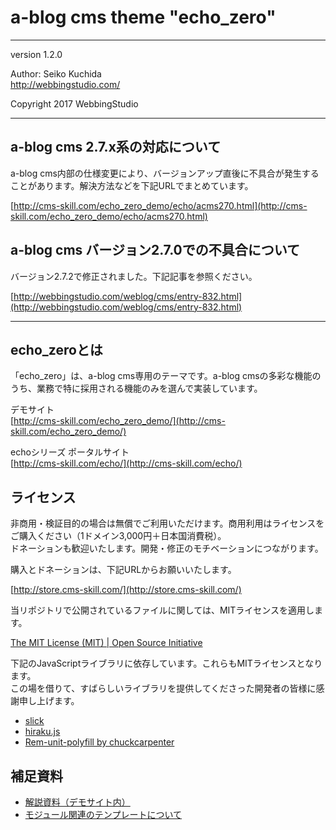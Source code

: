 a-blog cms theme "echo_zero"
====================================

- - - - - - - - - - - - - - - - - - -

version 1.2.0

Author: Seiko Kuchida  
http://webbingstudio.com/

Copyright 2017 WebbingStudio

- - - - - - - - - - - - - - - - - - -

## a-blog cms 2.7.x系の対応について

a-blog cms内部の仕様変更により、バージョンアップ直後に不具合が発生することがあります。解決方法などを下記URLでまとめています。

[http://cms-skill.com/echo_zero_demo/echo/acms270.html](http://cms-skill.com/echo_zero_demo/echo/acms270.html)

## a-blog cms バージョン2.7.0での不具合について

バージョン2.7.2で修正されました。下記記事を参照ください。

[http://webbingstudio.com/weblog/cms/entry-832.html](http://webbingstudio.com/weblog/cms/entry-832.html)

- - - - - - - - - - - - - - - - - - -

## echo_zeroとは

「echo_zero」は、a-blog cms専用のテーマです。a-blog cmsの多彩な機能のうち、業務で特に採用される機能のみを選んで実装しています。

デモサイト  
[http://cms-skill.com/echo_zero_demo/](http://cms-skill.com/echo_zero_demo/)

echoシリーズ ポータルサイト  
[http://cms-skill.com/echo/](http://cms-skill.com/echo/)

## ライセンス

非商用・検証目的の場合は無償でご利用いただけます。商用利用はライセンスをご購入ください（1ドメイン3,000円＋日本国消費税）。  
ドネーションも歓迎いたします。開発・修正のモチベーションにつながります。

購入とドネーションは、下記URLからお願いいたします。

[http://store.cms-skill.com/](http://store.cms-skill.com/)

当リポジトリで公開されているファイルに関しては、MITライセンスを適用します。

[The MIT License (MIT) | Open Source Initiative](https://opensource.org/licenses/MIT)

下記のJavaScriptライブラリに依存しています。これらもMITライセンスとなります。  
この場を借りて、すばらしいライブラリを提供してくださった開発者の皆様に感謝申し上げます。

- [slick](http://kenwheeler.github.io/slick/)
- [hiraku.js](https://appleple.github.io/hiraku/)
- [Rem-unit-polyfill by chuckcarpenter](http://chuckcarpenter.github.io/REM-unit-polyfill/)

## 補足資料

- [解説資料（デモサイト内）](http://cms-skill.com/echo_zero_demo/docs/)
- [モジュール関連のテンプレートについて](https://github.com/webbingstudio/acms_theme_echo_zero/blob/master/readme_include.md)